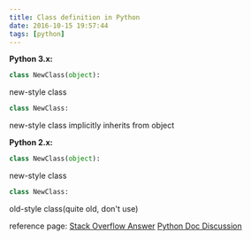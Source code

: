 ```yaml
---
title: Class definition in Python
date: 2016-10-15 19:57:44
tags: [python]
---
```

**Python 3.x:**
```python
class NewClass(object): 
```
new-style class
```python
class NewClass:
```
new-style class implicitly inherits from object

**Python 2.x:**
```python
class NewClass(object):
```
new-style class
```python
class NewClass:
```
old-style class(quite old, don't use)

reference page:
[Stack Overflow Answer](http://stackoverflow.com/questions/4015417/python-class-inherits-object)
[Python Doc Discussion](https://docs.python.org/2/reference/datamodel.html#new-style-and-classic-classes)


